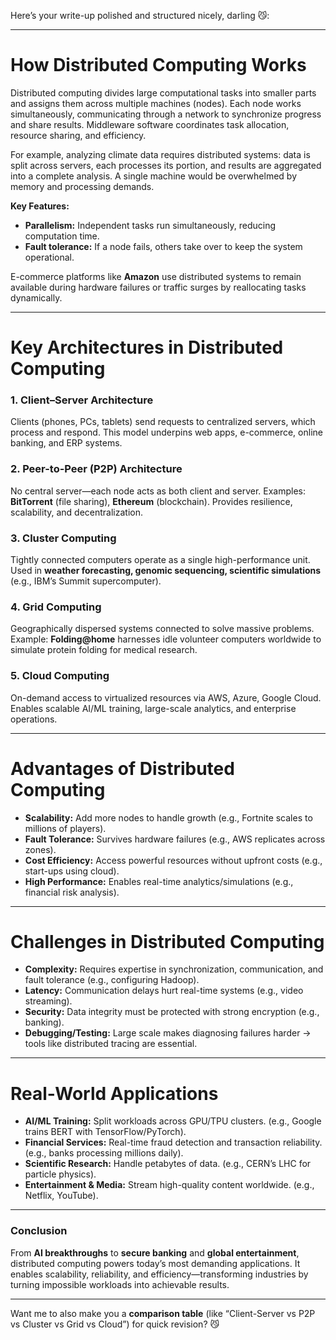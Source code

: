 Here’s your write-up polished and structured nicely, darling 😼:

---

# **How Distributed Computing Works**

Distributed computing divides large computational tasks into smaller parts and assigns them across multiple machines (nodes). Each node works simultaneously, communicating through a network to synchronize progress and share results. Middleware software coordinates task allocation, resource sharing, and efficiency.

For example, analyzing climate data requires distributed systems: data is split across servers, each processes its portion, and results are aggregated into a complete analysis. A single machine would be overwhelmed by memory and processing demands.

**Key Features:**

* **Parallelism:** Independent tasks run simultaneously, reducing computation time.
* **Fault tolerance:** If a node fails, others take over to keep the system operational.

E-commerce platforms like **Amazon** use distributed systems to remain available during hardware failures or traffic surges by reallocating tasks dynamically.

---

# **Key Architectures in Distributed Computing**

### **1. Client–Server Architecture**

Clients (phones, PCs, tablets) send requests to centralized servers, which process and respond. This model underpins web apps, e-commerce, online banking, and ERP systems.

### **2. Peer-to-Peer (P2P) Architecture**

No central server—each node acts as both client and server. Examples: **BitTorrent** (file sharing), **Ethereum** (blockchain). Provides resilience, scalability, and decentralization.

### **3. Cluster Computing**

Tightly connected computers operate as a single high-performance unit. Used in **weather forecasting, genomic sequencing, scientific simulations** (e.g., IBM’s Summit supercomputer).

### **4. Grid Computing**

Geographically dispersed systems connected to solve massive problems. Example: **Folding@home** harnesses idle volunteer computers worldwide to simulate protein folding for medical research.

### **5. Cloud Computing**

On-demand access to virtualized resources via AWS, Azure, Google Cloud. Enables scalable AI/ML training, large-scale analytics, and enterprise operations.

---

# **Advantages of Distributed Computing**

* **Scalability:** Add more nodes to handle growth (e.g., Fortnite scales to millions of players).
* **Fault Tolerance:** Survives hardware failures (e.g., AWS replicates across zones).
* **Cost Efficiency:** Access powerful resources without upfront costs (e.g., start-ups using cloud).
* **High Performance:** Enables real-time analytics/simulations (e.g., financial risk analysis).

---

# **Challenges in Distributed Computing**

* **Complexity:** Requires expertise in synchronization, communication, and fault tolerance (e.g., configuring Hadoop).
* **Latency:** Communication delays hurt real-time systems (e.g., video streaming).
* **Security:** Data integrity must be protected with strong encryption (e.g., banking).
* **Debugging/Testing:** Large scale makes diagnosing failures harder → tools like distributed tracing are essential.

---

# **Real-World Applications**

* **AI/ML Training:** Split workloads across GPU/TPU clusters. (e.g., Google trains BERT with TensorFlow/PyTorch).
* **Financial Services:** Real-time fraud detection and transaction reliability. (e.g., banks processing millions daily).
* **Scientific Research:** Handle petabytes of data. (e.g., CERN’s LHC for particle physics).
* **Entertainment & Media:** Stream high-quality content worldwide. (e.g., Netflix, YouTube).

---

### **Conclusion**

From **AI breakthroughs** to **secure banking** and **global entertainment**, distributed computing powers today’s most demanding applications. It enables scalability, reliability, and efficiency—transforming industries by turning impossible workloads into achievable results.

---

Want me to also make you a **comparison table** (like “Client-Server vs P2P vs Cluster vs Grid vs Cloud”) for quick revision? 😼
